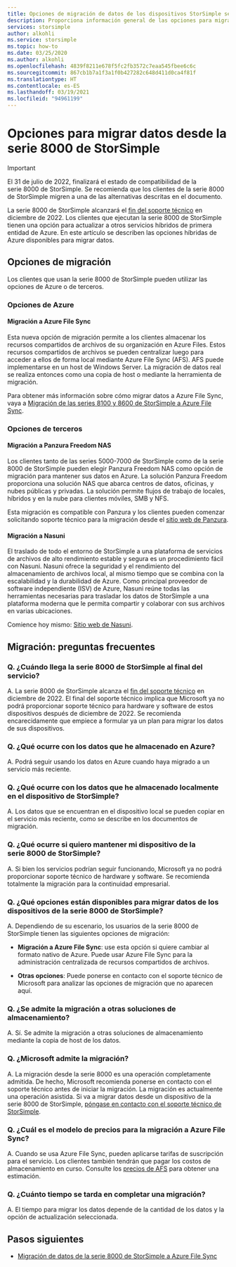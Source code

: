```yaml
---
title: Opciones de migración de datos de los dispositivos StorSimple serie 8000
description: Proporciona información general de las opciones para migrar datos desde la serie 8000 de StorSimple.
services: storsimple
author: alkohli
ms.service: storsimple
ms.topic: how-to
ms.date: 03/25/2020
ms.author: alkohli
ms.openlocfilehash: 4839f8211e678f5fc2fb3572c7eaa545fbee6c6c
ms.sourcegitcommit: 867cb1b7a1f3a1f0b427282c648d411d0ca4f81f
ms.translationtype: HT
ms.contentlocale: es-ES
ms.lasthandoff: 03/19/2021
ms.locfileid: "94961199"
---
```

# <a name="options-to-migrate-data-from-storsimple-8000-series"></a>Opciones para migrar datos desde la serie 8000 de StorSimple

> [!IMPORTANT]
> El 31 de julio de 2022, finalizará el estado de compatibilidad de la serie 8000 de StorSimple. Se recomienda que los clientes de la serie 8000 de StorSimple migren a una de las alternativas descritas en el documento.

La serie 8000 de StorSimple alcanzará el [fin del soporte técnico](https://support.microsoft.com/lifecycle/search?alpha=Azure%20StorSimple%208000%20Series) en diciembre de 2022. Los clientes que ejecutan la serie 8000 de StorSimple tienen una opción para actualizar a otros servicios híbridos de primera entidad de Azure. En este artículo se describen las opciones híbridas de Azure disponibles para migrar datos.

## <a name="migration-options"></a>Opciones de migración

Los clientes que usan la serie 8000 de StorSimple pueden utilizar las opciones de Azure o de terceros.

### <a name="azure-options"></a>Opciones de Azure

#### <a name="migrate-to-azure-file-sync"></a>Migración a Azure File Sync

Esta nueva opción de migración permite a los clientes almacenar los recursos compartidos de archivos de su organización en Azure Files. Estos recursos compartidos de archivos se pueden centralizar luego para acceder a ellos de forma local mediante Azure File Sync (AFS). AFS puede implementarse en un host de Windows Server. La migración de datos real se realiza entonces como una copia de host o mediante la herramienta de migración.

Para obtener más información sobre cómo migrar datos a Azure File Sync, vaya a [Migración de las series 8100 y 8600 de StorSimple a Azure File Sync](../storage/files/storage-files-migration-storsimple-8000.md).

### <a name="third-party-options"></a>Opciones de terceros

#### <a name="migrate-to-panzura-freedom-nas"></a>Migración a Panzura Freedom NAS

Los clientes tanto de las series 5000-7000 de StorSimple como de la serie 8000 de StorSimple pueden elegir Panzura Freedom NAS como opción de migración para mantener sus datos en Azure. La solución Panzura Freedom proporciona una solución NAS que abarca centros de datos, oficinas, y nubes públicas y privadas. La solución permite flujos de trabajo de locales, híbridos y en la nube para clientes móviles, SMB y NFS.

Esta migración es compatible con Panzura y los clientes pueden comenzar solicitando soporte técnico para la migración desde el [sitio web de Panzura](https://panzura.com/migrate-storsimple-panzura/).

#### <a name="migrate-to-nasuni"></a>Migración a Nasuni

El traslado de todo el entorno de StorSimple a una plataforma de servicios de archivos de alto rendimiento estable y segura es un procedimiento fácil con Nasuni. Nasuni ofrece la seguridad y el rendimiento del almacenamiento de archivos local, al mismo tiempo que se combina con la escalabilidad y la durabilidad de Azure.  Como principal proveedor de software independiente (ISV) de Azure, Nasuni reúne todas las herramientas necesarias para trasladar los datos de StorSimple a una plataforma moderna que le permita compartir y colaborar con sus archivos en varias ubicaciones.

Comience hoy mismo: [Sitio web de Nasuni](https://info.nasuni.com/storsimple8000-webinar).

<!-- 04/09/2020 v-grpr (priestlg) - As per request, commenting out this section because the information that will go into this section is forthcoming
#### Migrate to Cohesity

Cohesity enables you to migrate data from your current StorSimple 5000–7000 to the Cohesity Data Platform on Azure. The Cohesity Data Platform is a software-defined web-scale solution that consolidates files, backups, objects, and VMs onto a single cloud-native solution. After migration to the Data Platform, you can manage, protect, and provision data and apps from cloud to core through a single pane of glass. With Cohesity, start with as few as three nodes. 

Learn more on [migration to the Cohesity Data Platform](https://info.cohesity.com/migrate-from-storsimple-to-cohesity.html).

#### Migrate to Nasuni

Nasuni makes it easy for StorSimple 5000-7000 customers to migrate and keep their data in Azure.  Nasuni is a leading Azure-based NAS storage solution, giving customers the performance and security they expect from on-prem solutions, with cloud economics and scale.  In addition to high performance file storage, Nasuni and Azure handle backup and DR, while allowing you to share and collaborate on your data around the globe with centralized file storage management. 

Nasuni has the experience to make your migration easy – get started today: https://info.nasuni.com/nasuni-storsimple-migration

#### Migrate to Talon FAST

Talon makes it easy for StorSimple 5000-7000 customers to continue to leverage the benefits they valued so much in the StorSimple platform (small on-site footprint backed by unlimited cloud resources) with even greater function.  With the Talon FAST solution, customers can migrate and keep their data in Azure, while now having an even smaller software-only onsite footprint and adding benefits such as global file locking, global namespace, and multi-site collaboration.  Talon is a leading Azure ecosystem solution, working with global customers to migrate their on-premises file server workloads into a consolidated, Azure-based footprint without compromising user workflow or experience.  

Learn more about how to evolve to a cloud-consolidated enterprise at https://www.talonstorage.com/alliances/microsoft-storsimple.
-->

## <a name="migration---frequently-asked-questions"></a>Migración: preguntas frecuentes

### <a name="q-when-do-the-storsimple-8000-series-devices-reach-end-of-service"></a>Q. ¿Cuándo llega la serie 8000 de StorSimple al final del servicio?

A. La serie 8000 de StorSimple alcanza el [fin del soporte técnico](https://support.microsoft.com/[lifecycle/search?alpha=Azure%20StorSimple%208000%20Series) en diciembre de 2022. El final del soporte técnico implica que Microsoft ya no podrá proporcionar soporte técnico para hardware y software de estos dispositivos después de diciembre de 2022. Se recomienda encarecidamente que empiece a formular ya un plan para migrar los datos de sus dispositivos.

### <a name="q-what-happens-to-the-data-i-have-stored-in-azure"></a>Q. ¿Qué ocurre con los datos que he almacenado en Azure?  

A. Podrá seguir usando los datos en Azure cuando haya migrado a un servicio más reciente.

### <a name="q-what-happens-to-the-data-i-have-stored-locally-on-my-storsimple-device"></a>Q. ¿Qué ocurre con los datos que he almacenado localmente en el dispositivo de StorSimple?

A. Los datos que se encuentran en el dispositivo local se pueden copiar en el servicio más reciente, como se describe en los documentos de migración.

### <a name="q-what-happens-if-i-want-to-keep-my-storsimple-8000-series-appliance"></a>Q. ¿Qué ocurre si quiero mantener mi dispositivo de la serie 8000 de StorSimple?

A. Si bien los servicios podrían seguir funcionando, Microsoft ya no podrá proporcionar soporte técnico de hardware y software. Se recomienda totalmente la migración para la continuidad empresarial.

### <a name="q-what-options-are-available-to-migrate-data-from-storsimple-8000-series-devices"></a>Q. ¿Qué opciones están disponibles para migrar datos de los dispositivos de la serie 8000 de StorSimple?

A. Dependiendo de su escenario, los usuarios de la serie 8000 de StorSimple tienen las siguientes opciones de migración:

* **Migración a Azure File Sync**: use esta opción si quiere cambiar al formato nativo de Azure. Puede usar Azure File Sync para la administración centralizada de recursos compartidos de archivos.

* **Otras opciones**: Puede ponerse en contacto con el soporte técnico de Microsoft para analizar las opciones de migración que no aparecen aquí.

### <a name="q-is-migration-to-other-storage-solutions-supported"></a>Q. ¿Se admite la migración a otras soluciones de almacenamiento?

A. Sí. Se admite la migración a otras soluciones de almacenamiento mediante la copia de host de los datos.

### <a name="q-is-migration-supported-by-microsoft"></a>Q. ¿Microsoft admite la migración?

A. La migración desde la serie 8000 es una operación completamente admitida. De hecho, Microsoft recomienda ponerse en contacto con el soporte técnico antes de iniciar la migración. La migración es actualmente una operación asistida. Si va a migrar datos desde un dispositivo de la serie 8000 de StorSimple, [póngase en contacto con el soporte técnico de StorSimple](mailto:storsimp@microsoft.com).

### <a name="q-what-is-the-pricing-model-for-migration-to-azure-file-sync"></a>Q. ¿Cuál es el modelo de precios para la migración a Azure File Sync?

A. Cuando se usa Azure File Sync, pueden aplicarse tarifas de suscripción para el servicio. Los clientes también tendrán que pagar los costos de almacenamiento en curso. Consulte los [precios de AFS]( https://azure.microsoft.com/pricing/details/storage/files/) para obtener una estimación.

### <a name="q-how-long-does-it-take-to-complete-a-migration"></a>Q. ¿Cuánto tiempo se tarda en completar una migración?

A. El tiempo para migrar los datos depende de la cantidad de los datos y la opción de actualización seleccionada.

## <a name="next-steps"></a>Pasos siguientes

* [Migración de datos de la serie 8000 de StorSimple a Azure File Sync](../storage/files/storage-files-migration-storsimple-8000.md)